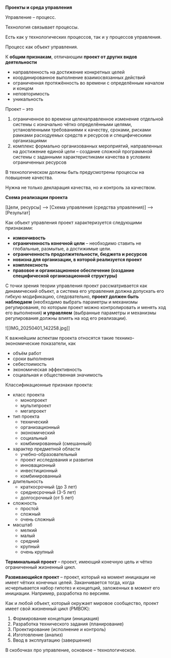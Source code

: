 **Проекты и среда управления**

Управление – процесс.

Технология связывает процессы.

Есть как у технологических процессов, так и у процессов управления.

Процесс как объект управления.

К **общим признакам**, отличающим **проект от других видов деятельности**

- направленность на достижение конкретных целей
- координированное выполнение взаимосвязанных действий
- ограниченная протяжённость во времени с определённым началом и концом
- неповторимость
- уникальность

Проект – это

1. ограниченное во времени целенаправленное изменение отдельной системы с изначально чётко определёнными целями, установленными требованиями к качеству, сроками, рисками рамками расходуемых средств и ресурсов и специфическими организациями
2. комплекс формально организованных мероприятий, направленных на достижение единой цели – создание сложной программной системы с заданными характеристиками качества в условиях ограниченных ресурсов

В технологическом должны быть предусмотрены процессы на повышение качества.

Нужна не только декларация качества, но и контроль за качеством.

**Схема реализации проекта**

[Цели, ресурсы] –> [Схема управления (средства управления)] –> [Результат]

Как объект управления проект характеризуется следующими признаками:

- **изменчивость**
- **ограниченность конечной цели** – необходимо ставить не глобальные, размытые, а достижимые цели.
- **ограниченность продолжительности, бюджета и ресурсов**
- **новизна для организации, в которой реализуется проект**
- **комплексность**
- **правовое и организационное обеспечение (создание специфической организационной структуры)**

С точки зрения теории управления проект рассматривается как динамический объект, а система его управления должна допускать его гибкую модификацию, следовательно, **проект должен быть наблюдаем** (необходимо выбрать параметры и механизмы регулирования, по которым проект можно контролировать и менять ход его выполнения) **и управляем** (выбранные параметры и механизмы регулирования должны влиять на ход его реализации).

![[IMG_20250401_142258.jpg]]

К важнейшим аспектам проекта относятся такие технико-экономические показатели, как

- объём работ
- сроки выполнения
- себестоимость
- экономическая эффективность
- социальная и общественная значимость

Классификационные признаки проекта:

- класс проекта
	- монопроект
	- мультипроект
	- мегапроект
- тип проекта
	- технический
	- организационный
	- экономический
	- социальный
	- комбинированный (смешанный)
- характер предметной области
	- учебно-образовательный
	- проект исследования и развития
	- инновационный
	- инвестиционный
	- комбинированный
- длительность
	- краткосрочный (до 3 лет)
	- среднесрочный (3-5 лет)
	- долгосрочный (от 5 лет)
- сложность
	- простой
	- сложный
	- очень сложный
- масштаб
	- мелкий
	- малый
	- средний
	- крупный
	- очень крупный

**Терминальный проект** – проект, имеющий конечную цель и чётко ограниченный жизненный цикл.

**Развивающийся проект** – проект, который на момент инициации не имеет чётких конечных целей. Заканчивается тогда, когда исчерпывается набор гипотез и концепций, заложенных в момент его инициации. Например, разработка по версиям.

Как и любой объект, который окружает мировое сообщество, проект имеет свой жизненный цикл (PMBOK):

1. Формирование концепции (инициация)
2. Разработка технического задания (планирование)
3. Проектирование (исполнение и контроль)
4. Изготовление (анализ)
5. Ввод в эксплуатацию (завершение)

В скобочках про управление, основное – технологическое.

